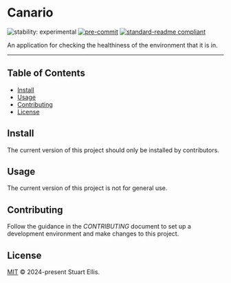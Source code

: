 # Canario

![stability: experimental](https://img.shields.io/badge/stability-experimental-orange) [![pre-commit](https://img.shields.io/badge/pre--commit-enabled-brightgreen?logo=pre-commit)](https://github.com/pre-commit/pre-commit) [![standard-readme compliant](https://img.shields.io/badge/readme%20style-standard-brightgreen.svg?style=flat-square)](https://github.com/RichardLitt/standard-readme)

An application for checking the healthiness of the environment that it is in.

-----

## Table of Contents

- [Install](#install)
- [Usage](#usage)
- [Contributing](#contributing)
- [License](#license)

## Install

The current version of this project should only be installed by contributors.

## Usage

The current version of this project is not for general use.

## Contributing

Follow the guidance in the *CONTRIBUTING* document to set up a development environment and make changes to this project.

## License

[MIT](https://spdx.org/licenses/MIT.html) © 2024-present Stuart Ellis.
